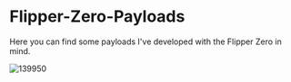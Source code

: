 # Flipper-Zero-Payloads
Here you can find some payloads I've developed with the Flipper Zero in mind.

![139950](https://github.com/Re3koning/Flipper-Zero-Payloads/assets/73043633/15a3a1ee-724a-4937-a411-4ce91d42ce45)
